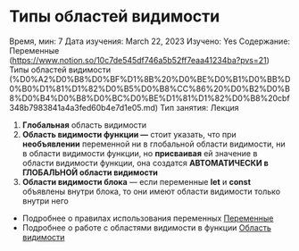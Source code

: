 # Типы областей видимости

Время, мин: 7
Дата изучения: March 22, 2023
Изучено: Yes
Содержание: Переменные (https://www.notion.so/10c7de545df746a5b52ff7eaa41234ba?pvs=21) 
Типы областей видимости (%D0%A2%D0%B8%D0%BF%D1%8B%20%D0%BE%D0%B1%D0%BB%D0%B0%D1%81%D1%82%D0%B5%D0%B8%CC%86%20%D0%B2%D0%B8%D0%B4%D0%B8%D0%BC%D0%BE%D1%81%D1%82%D0%B8%20cbf348b7983841a4a3fed60b4e7d1e05.md) 
Тип занятия: Лекция

1. **Глобальная** область видимости
2. **Область видимости функции —**  стоит указать, что при **необъявлении** переменной ни в глобальной области видимости, ни в области видимости функции, но **присваивая** ей значение в области видимости функции, она создатся **АВТОМАТИЧЕСКИ в ГЛОБАЛЬНОЙ области видимости**
3. **Области видимости блока** — если переменные **let** и **const** объявлены внутри блока, то они имеют области видимости только внутри него

* Подробнее о правилах использования переменных [Переменные](https://www.notion.so/10c7de545df746a5b52ff7eaa41234ba?pvs=21) 
* Подробнее о работе с областями видимости в функции [Область видимости](%D0%9E%D0%B1%D0%BB%D0%B0%D1%81%D1%82%D1%8C%20%D0%B2%D0%B8%D0%B4%D0%B8%D0%BC%D0%BE%D1%81%D1%82%D0%B8%201b56965392834ea980f150a04c0bae76.md)